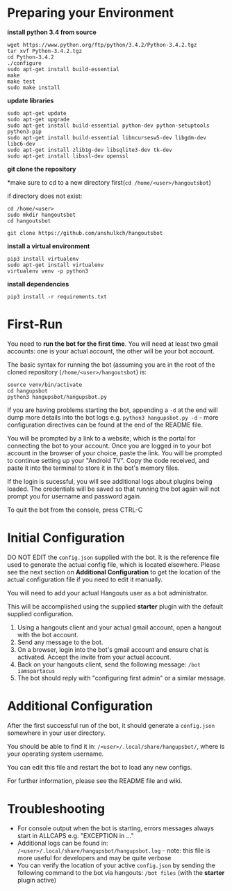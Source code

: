 # Preparing your Environment

**install python 3.4 from source**
```
wget https://www.python.org/ftp/python/3.4.2/Python-3.4.2.tgz
tar xvf Python-3.4.2.tgz
cd Python-3.4.2
./configure
sudo apt-get install build-essential
make
make test
sudo make install
```
**update libraries**
```
sudo apt-get update
sudo apt-get upgrade
sudo apt-get install build-essential python-dev python-setuptools python3-pip
sudo apt-get install build-essential libncursesw5-dev libgdm-dev libc6-dev
sudo apt-get install zlib1g-dev libsqlite3-dev tk-dev
sudo apt-get install libssl-dev openssl
```
**git clone the repository**

*make sure to cd to a new directory first(`cd /home/<user>/hangoutsbot`)

if directory does not exist:
```
cd /home/<user>
sudo mkdir hangoutsbot
cd hangoutsbot
```
```
git clone https://github.com/anshulkch/hangoutsbot
```

**install a virtual environment**
```
pip3 install virtualenv
sudo apt-get install virtualenv
virtualenv venv -p python3
```
**install dependencies**
```
pip3 install -r requirements.txt
```

# First-Run

You need to **run the bot for the first time**. You will need at least
  two gmail accounts: one is your actual account, the other will be your
  bot account.

The basic syntax for running the bot (assuming you are in the root
  of the cloned repository (``/home/<user>/hangoutsbot``) is:
```
source venv/bin/activate
cd hangupsbot
python3 hangupsbot/hangupsbot.py
```

If you are having problems starting the bot, appending a `-d` at the
  end will dump more details into the bot logs e.g.
  `python3 hangupsbot.py -d` - more configuration
  directives can be found at the end of the README file.

You will be prompted by a link to a website, which is the portal for connecting the bot to your account. Once you are logged in to your bot account in the browser of your choice, paste the link. You will be prompted to continue setting up your "Android TV". Copy the code received, and paste it into the terminal to store it in the bot's memory files.

If the login is sucessful, you will see
  additional logs about plugins being loaded. The credentials will be
  saved so that running the bot again will not prompt you for username
  and password again.

To quit the bot from the console, press CTRL-C

# Initial Configuration

DO NOT EDIT the `config.json` supplied with the bot. It is the
  reference file used to generate the actual config file, which
  is located elsewhere. Please see the next section on
  **Additional Configuration** to get the location of the
  actual configuration file if you need to edit it manually.

You will need to add your actual Hangouts user as a bot administrator.

This will be accomplished using the supplied **starter** plugin with
  the default supplied configuration.

1. Using a hangouts client and your actual gmail account, open a
   hangout with the bot account.
2. Send any message to the bot.
3. On a browser, login into the bot's gmail account and ensure chat
   is activated. Accept the invite from your actual account.
4. Back on your hangouts client, send the following message:
   `/bot iamspartacus`
5. The bot should reply with "configuring first admin" or a similar
   message.

# Additional Configuration

After the first successful run of the bot, it should generate a
  `config.json` somewhere in your user directory.

You should be able to find it in:
  `/<user>/.local/share/hangupsbot/`, where <user> is your
  operating system username.

You can edit this file and restart the bot to load any new configs.

For further information, please see the README file and wiki.

# Troubleshooting

* For console output when the bot is starting, errors messages always
  start in ALLCAPS e.g. "EXCEPTION in ..."
* Additional logs can be found in:
  `/<user>/.local/share/hangupsbot/hangupsbot.log` -
  note: this file is more useful for developers and may be quite verbose
* You can verify the location of your active `config.json` by sending
  the following command to the bot via hangouts: `/bot files` (with
  the **starter** plugin active)
